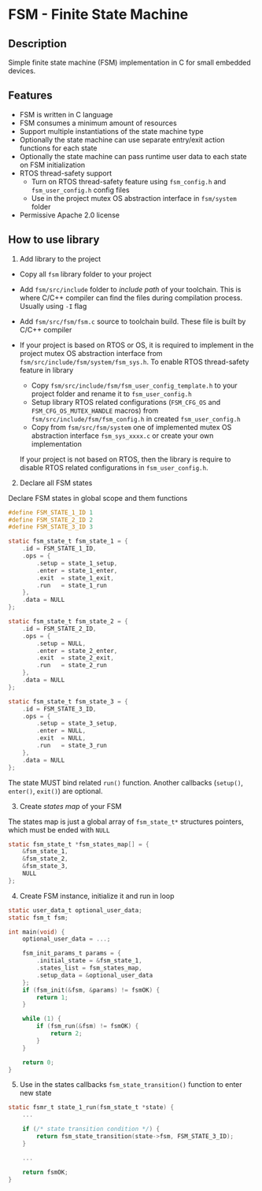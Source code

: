 # FSM - Finite State Machine

## Description

Simple finite state machine (FSM) implementation in C for small embedded devices.

## Features

- FSM is written in C language
- FSM consumes a minimum amount of resources
- Support multiple instantiations of the state machine type
- Optionally the state machine can use separate entry/exit action functions for each state
- Optionally the state machine can pass runtime user data to each state on FSM initialization
- RTOS thread-safety support
  - Turn on RTOS thread-safety feature using `fsm_config.h` and `fsm_user_config.h` config files
  - Use in the project mutex OS abstraction interface in `fsm/system` folder
- Permissive Apache 2.0 license

## How to use library

1. Add library to the project

- Copy all `fsm` library folder to your project
- Add `fsm/src/include` folder to *include path* of your toolchain. This is where C/C++ compiler can find the files during compilation process. Usually using `-I` flag
- Add `fsm/src/fsm/fsm.c` source to toolchain build. These file is built by C/C++ compiler
- If your project is based on RTOS or OS, it is required to implement in the project mutex OS abstraction interface from `fsm/src/include/fsm/system/fsm_sys.h`. To enable RTOS thread-safety feature in library
  - Copy `fsm/src/include/fsm/fsm_user_config_template.h` to your project folder and rename it to `fsm_user_config.h`
  - Setup library RTOS related configurations (`FSM_CFG_OS` and `FSM_CFG_OS_MUTEX_HANDLE` macros) from `fsm/src/include/fsm/fsm_config.h` in created `fsm_user_config.h`
  - Copy from `fsm/src/fsm/system` one of implemented mutex OS abstraction interface `fsm_sys_xxxx.c` or create your own implementation

  If your project is not based on RTOS, then the library is require to disable RTOS related configurations in `fsm_user_config.h`.

2. Declare all FSM states

Declare FSM states in global scope and them functions

```c
#define FSM_STATE_1_ID 1
#define FSM_STATE_2_ID 2
#define FSM_STATE_3_ID 3

static fsm_state_t fsm_state_1 = {
    .id = FSM_STATE_1_ID,
    .ops = {
        .setup = state_1_setup,
        .enter = state_1_enter,
        .exit  = state_1_exit,
        .run   = state_1_run
    },
    .data = NULL
};

static fsm_state_t fsm_state_2 = {
    .id = FSM_STATE_2_ID,
    .ops = {
        .setup = NULL,
        .enter = state_2_enter,
        .exit  = state_2_exit,
        .run   = state_2_run
    },
    .data = NULL
};

static fsm_state_t fsm_state_3 = {
    .id = FSM_STATE_3_ID,
    .ops = {
        .setup = state_3_setup,
        .enter = NULL,
        .exit  = NULL,
        .run   = state_3_run
    },
    .data = NULL
};
```

The state MUST bind related `run()` function. Another callbacks (`setup()`, `enter()`, `exit()`) are optional.

3. Create *states map* of your FSM

The states map is just a global array of `fsm_state_t*` structures pointers, which must be ended with `NULL`

```c
static fsm_state_t *fsm_states_map[] = {
    &fsm_state_1,
    &fsm_state_2,
    &fsm_state_3,
    NULL
};
```

4. Create FSM instance, initialize it and run in loop

```c
static user_data_t optional_user_data;
static fsm_t fsm;

int main(void) {
    optional_user_data = ...;

    fsm_init_params_t params = {
        .initial_state = &fsm_state_1,
        .states_list = fsm_states_map,
        .setup_data = &optional_user_data
    };
    if (fsm_init(&fsm, &params) != fsmOK) {
        return 1;
    }

    while (1) {
        if (fsm_run(&fsm) != fsmOK) {
            return 2;
        }
    }

    return 0;
}
```

5. Use in the states callbacks `fsm_state_transition()` function to enter new state

```c
static fsmr_t state_1_run(fsm_state_t *state) {
    ...

    if (/* state transition condition */) {
        return fsm_state_transition(state->fsm, FSM_STATE_3_ID);
    }

    ...

    return fsmOK;
}
```
